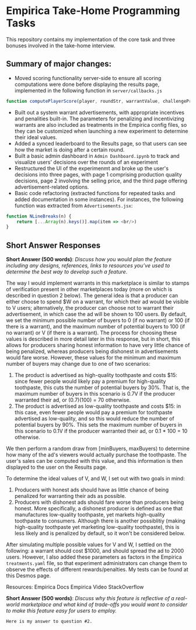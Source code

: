 # Empirica Take-Home Programming Tasks

This repository contains my implementation of the core task and three bonuses involved in the take-home interview.

## Summary of major changes:
* Moved scoring functionality server-side to ensure all scoring computations were done before displaying the results page, implemented in the following function in `server/callbacks.js`
```js
function computePlayerScore(player, roundStr, warrantValue, challengeProbability)
```
* Built out a system warrant advertisements, with appropriate incentives and penalities built-in. The parameters for penalizing and incentivizing warrants are also included as treatments in the Empirica config files, so they can be customized when launching a new experiment to determine their ideal values.
* Added a synced leaderboard to the Results page, so that users can see how the market is doing after a certain round.
* Built a basic admin dashboard in `Admin Dashboard.ipynb` to track and visualize users' decisions over the rounds of an experiment
* Restructured the UI of the experimenmt and broke up the user's decisions into three pages, with page 1 comprising production quality decisions, page 2 involving the selling price, and the third page offering advertisement-related options.
* Basic code refactoring (extracted functions for repeated tasks and added documentation in some instances). For instances, the following function was extracted from `Advertisements.jsx`:
```js
function NLineBreaks(n) {
    return [...Array(n).keys()].map(item => <br/>)
}
```

## Short Answer Responses
**Short Answer (500 words)**: *Discuss how you would plan the feature including any designs, references, links to resources you’ve used to determine the best way to develop such a feature.*<br/>

The way I would implement warrants in this marketplace is similar to stamps of verification present in other marketplaces today (more on which is described in question 2 below). The general idea is that a producer can either choose to spend $W on a warrant, for which their ad would be visible to V users; alternatively, the producer can choose not to warrant their advertisement, in which case the ad will be shown to 100 users. By default, we set the minimum possible number of buyers to 0 (if no warrant) or 100 (if there is a warrant), and the maximum number of potential buyers to 100 (if no warrant) or V (if there is a warrant). The process for choosing these values is described in more detail later in this response, but in short, this allows for producers sharing honest information to have very little chance of being penalized, whereas producers being dishonest in advertisements would fare worse. However, these values for the minimum and maximum number of buyers may change due to one of two scenarios:
1. The product is advertised as high-quality toothpaste and costs $15: since fewer people would likely pay a premium for high-quality toothpaste, this cuts the number of potential buyers by 30%. That is, the maximum number of buyers in this scenario is 0.7V if the producer warranted their ad, or (0.7)(100) = 70 otherwise.
2. The product is advertised as low-quality toothpaste and costs $15: in this case, even fewer people would pay a premium for toothpaste advertised as low-quality, and so this would reduce the number of potential buyers by 90%. This sets the maximum number of buyers in this scenario to 0.1V if the producer warranted their ad, or 0.1 * 100 = 10 otherwise.

We then perform a random draw from [minBuyers, maxBuyers) to determine how many of the ad's viewers would actually purchase the toothpaste. The user's sales can be computed with this value, and this information is then displayed to the user on the Results page.

To determine the ideal values of V, and W, I set out with two goals in mind:
1. Producers with honest ads should have as little chance of being penalized for warranting their ads as possible.
2. Producers with dishonest ads should fare worse than producers being honest. More specifically, a dishonest producer is defined as one that manufactures low-quality toothpaste, yet markets high-quality toothpaste to consumers. Although there is another possiblitiy (making high-quality toothpaste yet marketing low-quality toothpaste), this is less likely and is penalized by default, so it won't be considered below.

After simulating multiple possible values for V and W, I settled on the following: a warrant should cost $1000, and should spread the ad to 2000 users. However, I also added these parameters as factors in the Empirica `treatments.yaml` file, so that experiment administrators can change them to observe the effects of different rewards/penalties. My tests can be found at this Desmos page.

Resources:
Empirica Docs
Empirica Video
StackOverflow

**Short Answer (500 words)**: *Discuss why this feature is reflective of a real-world marketplace and what kind of trade-offs you would want to consider to make this feature easy for users to employ.*<br/>
```
Here is my answer to question #2.
```
